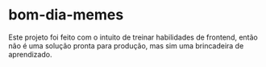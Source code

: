 # bom-dia-memes
 Este projeto foi feito com o intuito de treinar habilidades de frontend, então não é uma solução pronta para produção, mas sim uma brincadeira de aprendizado.
